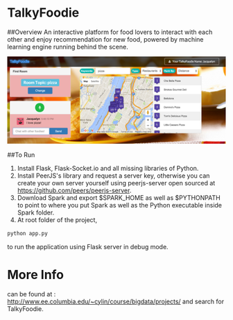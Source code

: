 TalkyFoodie
==============
##Overview
An interactive platform for food lovers to interact with each other and enjoy recommendation for new food, powered by machine learning engine running behind the scene.

![alt text](https://github.com/MonkeyLeeT/TalkyFoodie/blob/master/misc/homepage.png?raw=true)

##To Run

1. Install Flask, Flask-Socket.io and all missing libraries of Python.
2. Install PeerJS's library and request a server key, otherwise you can create your own server yourself using peerjs-server open sourced at https://github.com/peers/peerjs-server.
3. Download Spark and export $SPARK_HOME as well as $PYTHONPATH to point to where you put Spark as well as the Python executable inside Spark folder.
4. At root folder of the project,
```bash
python app.py
```
to run the application using Flask server in debug mode.

# More Info
can be found at : http://www.ee.columbia.edu/~cylin/course/bigdata/projects/ and search for TalkyFoodie.
